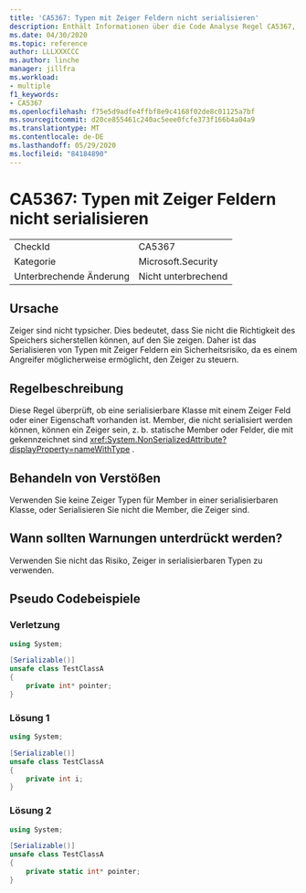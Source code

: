 ```yaml
---
title: 'CA5367: Typen mit Zeiger Feldern nicht serialisieren'
description: Enthält Informationen über die Code Analyse Regel CA5367, einschließlich der Gründe, der Behebung von Verstößen und der Zeit, zu der Sie unterdrückt werden soll.
ms.date: 04/30/2020
ms.topic: reference
author: LLLXXXCCC
ms.author: linche
manager: jillfra
ms.workload:
- multiple
f1_keywords:
- CA5367
ms.openlocfilehash: f75e5d9adfe4ffbf8e9c4168f02de8c01125a7bf
ms.sourcegitcommit: d20ce855461c240ac5eee0fcfe373f166b4a04a9
ms.translationtype: MT
ms.contentlocale: de-DE
ms.lasthandoff: 05/29/2020
ms.locfileid: "84184890"
---
```

# <a name="ca5367-do-not-serialize-types-with-pointer-fields"></a>CA5367: Typen mit Zeiger Feldern nicht serialisieren

|||
|-|-|
|CheckId|CA5367|
|Kategorie|Microsoft.Security|
|Unterbrechende Änderung|Nicht unterbrechend|

## <a name="cause"></a>Ursache

Zeiger sind nicht typsicher. Dies bedeutet, dass Sie nicht die Richtigkeit des Speichers sicherstellen können, auf den Sie zeigen. Daher ist das Serialisieren von Typen mit Zeiger Feldern ein Sicherheitsrisiko, da es einem Angreifer möglicherweise ermöglicht, den Zeiger zu steuern.

## <a name="rule-description"></a>Regelbeschreibung

Diese Regel überprüft, ob eine serialisierbare Klasse mit einem Zeiger Feld oder einer Eigenschaft vorhanden ist. Member, die nicht serialisiert werden können, können ein Zeiger sein, z. b. statische Member oder Felder, die mit gekennzeichnet sind <xref:System.NonSerializedAttribute?displayProperty=nameWithType> .

## <a name="how-to-fix-violations"></a>Behandeln von Verstößen

Verwenden Sie keine Zeiger Typen für Member in einer serialisierbaren Klasse, oder Serialisieren Sie nicht die Member, die Zeiger sind.

## <a name="when-to-suppress-warnings"></a>Wann sollten Warnungen unterdrückt werden?

Verwenden Sie nicht das Risiko, Zeiger in serialisierbaren Typen zu verwenden.

## <a name="pseudo-code-examples"></a>Pseudo Codebeispiele

### <a name="violation"></a>Verletzung

```csharp
using System;

[Serializable()]
unsafe class TestClassA
{
    private int* pointer;
} 
```

### <a name="solution-1"></a>Lösung 1

```csharp
using System;

[Serializable()]
unsafe class TestClassA
{
    private int i;
} 
```

### <a name="solution-2"></a>Lösung 2

```csharp
using System;

[Serializable()]
unsafe class TestClassA
{
    private static int* pointer;
} 
```
